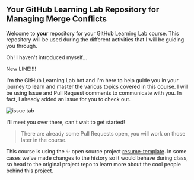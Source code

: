 ## Your GitHub Learning Lab Repository for Managing Merge Conflicts

Welcome to **your** repository for your GitHub Learning Lab course. This repository will be used during the different activities that I will be guiding you through.

Oh! I haven't introduced myself...

New LINE!!!!


I'm the GitHub Learning Lab bot and I'm here to help guide you in your journey to learn and master the various topics covered in this course. I will be using Issue and Pull Request comments to communicate with you. In fact, I already added an issue for you to check out.

![issue tab](https://lab.github.com/public/images/issue_tab.png)

I'll meet you over there, can't wait to get started!

> There are already some Pull Requests open, you will work on those later in the course.

This course is using the :sparkles: open source project [resume-template](https://github.com/jglovier/resume-template). In some cases we’ve made changes to the history so it would behave during class, so head to the original project repo to learn more about the cool people behind this project.
